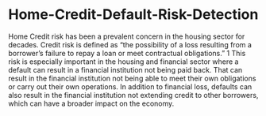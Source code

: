 # Home-Credit-Default-Risk-Detection
Home Credit risk has been a prevalent concern in the housing sector for decades. Credit risk is defined as “the possibility of a loss resulting from a borrower’s failure to repay a loan or meet contractual obligations.” 1 This risk is especially important in the housing and financial sector where a default can result in a financial institution not being paid back. That can result in the financial institution not being able to meet their own obligations or carry out their own operations. In addition to financial loss, defaults can also result in the financial institution not extending credit to other borrowers, which can have a broader impact on the economy.
